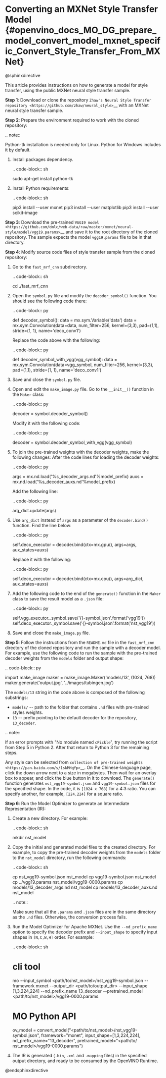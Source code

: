 # Converting an MXNet Style Transfer Model {#openvino_docs_MO_DG_prepare_model_convert_model_mxnet_specific_Convert_Style_Transfer_From_MXNet}

@sphinxdirective

This article provides instructions on how to generate a model for style transfer, using the public MXNet neural style transfer sample.

**Step 1**: Download or clone the repository `Zhaw's Neural Style Transfer repository <https://github.com/zhaw/neural_style>`__ with an MXNet neural style transfer sample.

**Step 2**: Prepare the environment required to work with the cloned repository:

.. note::

   Python-tk installation is needed only for Linux. Python for Windows includes it by default.


1. Install packages dependency.

   .. code-block:: sh

      sudo apt-get install python-tk


2. Install Python requirements:

   .. code-block:: sh

      pip3 install --user mxnet
      pip3 install --user matplotlib
      pip3 install --user scikit-image


**Step 3**: Download the pre-trained `VGG19 model <https://github.com/dmlc/web-data/raw/master/mxnet/neural-style/model/vgg19.params>`__ and save it to the root directory of the cloned repository. The sample expects the model ``vgg19.params`` file to be in that directory.

**Step 4**: Modify source code files of style transfer sample from the cloned repository:

1. Go to the ``fast_mrf_cnn`` subdirectory.

   .. code-block:: sh

      cd ./fast_mrf_cnn


2. Open the ``symbol.py`` file and modify the ``decoder_symbol()`` function. You should see the following code there:

   .. code-block:: py

      def decoder_symbol():
          data = mx.sym.Variable('data')
          data = mx.sym.Convolution(data=data, num_filter=256, kernel=(3,3), pad=(1,1), stride=(1, 1), name='deco_conv1')


   Replace the code above with the following:

   .. code-block:: py

      def decoder_symbol_with_vgg(vgg_symbol):
          data = mx.sym.Convolution(data=vgg_symbol, num_filter=256, kernel=(3,3), pad=(1,1), stride=(1, 1), name='deco_conv1')


3. Save and close the ``symbol.py`` file.

4. Open and edit the ``make_image.py`` file. Go to the ``__init__()`` function in the ``Maker`` class:

   .. code-block:: py

      decoder = symbol.decoder_symbol()


   Modify it with the following code:

   .. code-block:: py

      decoder = symbol.decoder_symbol_with_vgg(vgg_symbol)


5. To join the pre-trained weights with the decoder weights, make the following changes:
   After the code lines for loading the decoder weights:

   .. code-block:: py

      args = mx.nd.load('%s_decoder_args.nd'%model_prefix)
      auxs = mx.nd.load('%s_decoder_auxs.nd'%model_prefix)


   Add the following line:

   .. code-block:: py

      arg_dict.update(args)


6. Use ``arg_dict`` instead of ``args`` as a parameter of the ``decoder.bind()`` function. Find the line below:

   .. code-block:: py

      self.deco_executor = decoder.bind(ctx=mx.gpu(), args=args, aux_states=auxs)


   Replace it with the following:

   .. code-block:: py

      self.deco_executor = decoder.bind(ctx=mx.cpu(), args=arg_dict, aux_states=auxs)


7. Add the following code to the end of the ``generate()`` function in the ``Maker`` class to save the result model as a ``.json`` file:

   .. code-block:: py

      self.vgg_executor._symbol.save('{}-symbol.json'.format('vgg19'))
      self.deco_executor._symbol.save('{}-symbol.json'.format('nst_vgg19'))


8. Save and close the ``make_image.py`` file.

**Step 5**: Follow the instructions from the ``README.md`` file in the ``fast_mrf_cnn`` directory of the cloned repository and run the sample with a decoder model.
For example, use the following code to run the sample with the pre-trained decoder weights from the ``models`` folder and output shape:

.. code-block:: py

   import make_image
   maker = make_image.Maker('models/13', (1024, 768))
   maker.generate('output.jpg', '../images/tubingen.jpg')


The ``models/13`` string in the code above is composed of the following substrings:

* ``models/`` -- path to the folder that contains ``.nd`` files with pre-trained styles weights.
* ``13`` -- prefix pointing to the default decoder for the repository, ``13_decoder``.

.. note::

   If an error prompts with "No module named ``cPickle``", try running the script from Step 5 in Python 2. After that return to Python 3 for the remaining steps.

Any style can be selected from `collection of pre-trained weights <https://pan.baidu.com/s/1skMHqYp>`__. On the Chinese-language page, click the down arrow next to a size in megabytes. Then wait for an overlay box to appear, and click the blue button in it to download. The ``generate()`` function generates ``nst_vgg19-symbol.json`` and ``vgg19-symbol.json`` files for the specified shape. In the code, it is ``[1024 x 768]`` for a 4:3 ratio. You can specify another, for example, ``[224,224]`` for a square ratio.

**Step 6**: Run the Model Optimizer to generate an Intermediate Representation (IR):

1. Create a new directory. For example:

   .. code-block:: sh

      mkdir nst_model


2. Copy the initial and generated model files to the created directory. For example, to copy the pre-trained decoder weights from the ``models`` folder to the ``nst_model`` directory, run the following commands:

   .. code-block:: sh

      cp nst_vgg19-symbol.json nst_model
      cp vgg19-symbol.json nst_model
      cp ../vgg19.params nst_model/vgg19-0000.params
      cp models/13_decoder_args.nd nst_model
      cp models/13_decoder_auxs.nd nst_model


   .. note::

      Make sure that all the ``.params`` and ``.json`` files are in the same directory as the ``.nd`` files. Otherwise, the conversion process fails.


3. Run the Model Optimizer for Apache MXNet. Use the ``--nd_prefix_name`` option to specify the decoder prefix and ``--input_shape`` to specify input shapes in ``[N,C,W,H]`` order. For example:

   .. code-block:: sh

      # cli tool
      mo --input_symbol <path/to/nst_model>/nst_vgg19-symbol.json --framework mxnet --output_dir <path/to/output_dir> --input_shape [1,3,224,224] --nd_prefix_name 13_decoder       --pretrained_model <path/to/nst_model>/vgg19-0000.params

      # MO Python API
      ov_model = convert_model("<path/to/nst_model>/nst_vgg19-symbol.json", framework="mxnet", input_shape=[1,3,224,224], nd_prefix_name="13_decoder", pretrained_model="<path/to/      nst_model>/vgg19-0000.params")


4. The IR is generated (``.bin``, ``.xml`` and ``.mapping`` files) in the specified output directory, and ready to be consumed by the OpenVINO Runtime.

@endsphinxdirective
